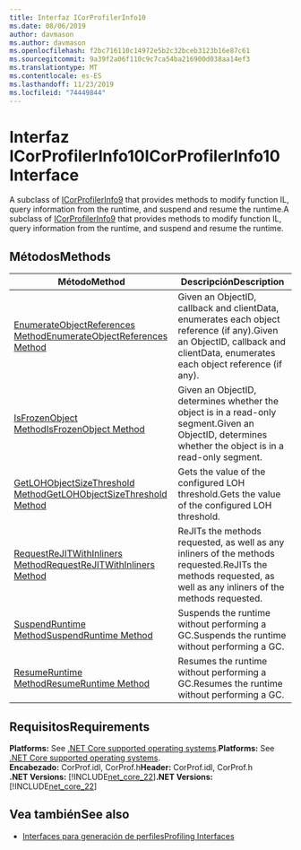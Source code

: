 ```yaml
---
title: Interfaz ICorProfilerInfo10
ms.date: 08/06/2019
author: davmason
ms.author: davmason
ms.openlocfilehash: f2bc716110c14972e5b2c32bceb3123b16e87c61
ms.sourcegitcommit: 9a39f2a06f110c9c7ca54ba216900d038aa14ef3
ms.translationtype: MT
ms.contentlocale: es-ES
ms.lasthandoff: 11/23/2019
ms.locfileid: "74449844"
---
```

# <a name="icorprofilerinfo10-interface"></a><span data-ttu-id="19811-102">Interfaz ICorProfilerInfo10</span><span class="sxs-lookup"><span data-stu-id="19811-102">ICorProfilerInfo10 Interface</span></span>

<span data-ttu-id="19811-103">A subclass of [ICorProfilerInfo9](../../../../docs/framework/unmanaged-api/profiling/icorprofilerinfo9-interface.md) that provides methods to modify function IL, query information from the runtime, and suspend and resume the runtime.</span><span class="sxs-lookup"><span data-stu-id="19811-103">A subclass of [ICorProfilerInfo9](../../../../docs/framework/unmanaged-api/profiling/icorprofilerinfo9-interface.md) that provides methods to modify function IL, query information from the runtime, and suspend and resume the runtime.</span></span>

## <a name="methods"></a><span data-ttu-id="19811-104">Métodos</span><span class="sxs-lookup"><span data-stu-id="19811-104">Methods</span></span>  

| <span data-ttu-id="19811-105">Método</span><span class="sxs-lookup"><span data-stu-id="19811-105">Method</span></span>|<span data-ttu-id="19811-106">Descripción</span><span class="sxs-lookup"><span data-stu-id="19811-106">Description</span></span>|  
| ------------|-----------------|  
|[<span data-ttu-id="19811-107">EnumerateObjectReferences Method</span><span class="sxs-lookup"><span data-stu-id="19811-107">EnumerateObjectReferences Method</span></span>](../../../../docs/framework/unmanaged-api/profiling/icorprofilerinfo10-enumerateobjectreferences-method.md)|<span data-ttu-id="19811-108">Given an ObjectID, callback and clientData, enumerates each object reference (if any).</span><span class="sxs-lookup"><span data-stu-id="19811-108">Given an ObjectID, callback and clientData, enumerates each object reference (if any).</span></span> |
|[<span data-ttu-id="19811-109">IsFrozenObject Method</span><span class="sxs-lookup"><span data-stu-id="19811-109">IsFrozenObject Method</span></span>](../../../../docs/framework/unmanaged-api/profiling/icorprofilerinfo10-isfrozenobject-method.md)|<span data-ttu-id="19811-110">Given an ObjectID, determines whether the object is in a read-only segment.</span><span class="sxs-lookup"><span data-stu-id="19811-110">Given an ObjectID, determines whether the object is in a read-only segment.</span></span> |
|[<span data-ttu-id="19811-111">GetLOHObjectSizeThreshold Method</span><span class="sxs-lookup"><span data-stu-id="19811-111">GetLOHObjectSizeThreshold Method</span></span>](../../../../docs/framework/unmanaged-api/profiling/icorprofilerinfo10-getlohobjectsizethreshold-method.md)|<span data-ttu-id="19811-112">Gets the value of the configured LOH threshold.</span><span class="sxs-lookup"><span data-stu-id="19811-112">Gets the value of the configured LOH threshold.</span></span> |
|[<span data-ttu-id="19811-113">RequestReJITWithInliners Method</span><span class="sxs-lookup"><span data-stu-id="19811-113">RequestReJITWithInliners Method</span></span>](../../../../docs/framework/unmanaged-api/profiling/icorprofilerinfo10-requestrejitwithinliners-method.md)| <span data-ttu-id="19811-114">ReJITs the methods requested, as well as any inliners of the methods requested.</span><span class="sxs-lookup"><span data-stu-id="19811-114">ReJITs the methods requested, as well as any inliners of the methods requested.</span></span>  |
|[<span data-ttu-id="19811-115">SuspendRuntime Method</span><span class="sxs-lookup"><span data-stu-id="19811-115">SuspendRuntime Method</span></span>](../../../../docs/framework/unmanaged-api/profiling/icorprofilerinfo10-suspendruntime-method.md)| <span data-ttu-id="19811-116">Suspends the runtime without performing a GC.</span><span class="sxs-lookup"><span data-stu-id="19811-116">Suspends the runtime without performing a GC.</span></span> |
|[<span data-ttu-id="19811-117">ResumeRuntime Method</span><span class="sxs-lookup"><span data-stu-id="19811-117">ResumeRuntime Method</span></span>](../../../../docs/framework/unmanaged-api/profiling/icorprofilerinfo10-resumeruntime-method.md)| <span data-ttu-id="19811-118">Resumes the runtime without performing a GC.</span><span class="sxs-lookup"><span data-stu-id="19811-118">Resumes the runtime without performing a GC.</span></span> |

## <a name="requirements"></a><span data-ttu-id="19811-119">Requisitos</span><span class="sxs-lookup"><span data-stu-id="19811-119">Requirements</span></span>  
<span data-ttu-id="19811-120">**Platforms:** See [.NET Core supported operating systems](../../../core/install/dependencies.md?tabs=netcore30&pivots=os-windows).</span><span class="sxs-lookup"><span data-stu-id="19811-120">**Platforms:** See [.NET Core supported operating systems](../../../core/install/dependencies.md?tabs=netcore30&pivots=os-windows).</span></span>  
<span data-ttu-id="19811-121">**Encabezado:** CorProf.idl, CorProf.h</span><span class="sxs-lookup"><span data-stu-id="19811-121">**Header:** CorProf.idl, CorProf.h</span></span>  
<span data-ttu-id="19811-122">**.NET Versions:** [!INCLUDE[net_core_22](../../../../includes/net-core-30-md.md)]</span><span class="sxs-lookup"><span data-stu-id="19811-122">**.NET Versions:** [!INCLUDE[net_core_22](../../../../includes/net-core-30-md.md)]</span></span> 

## <a name="see-also"></a><span data-ttu-id="19811-123">Vea también</span><span class="sxs-lookup"><span data-stu-id="19811-123">See also</span></span>

- [<span data-ttu-id="19811-124">Interfaces para generación de perfiles</span><span class="sxs-lookup"><span data-stu-id="19811-124">Profiling Interfaces</span></span>](../../../../docs/framework/unmanaged-api/profiling/profiling-interfaces.md)
